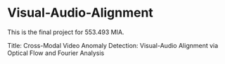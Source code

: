 # Visual-Audio-Alignment

This is the final project for 553.493 MIA.

Title: Cross-Modal Video Anomaly Detection: Visual-Audio Alignment via Optical Flow and Fourier Analysis
